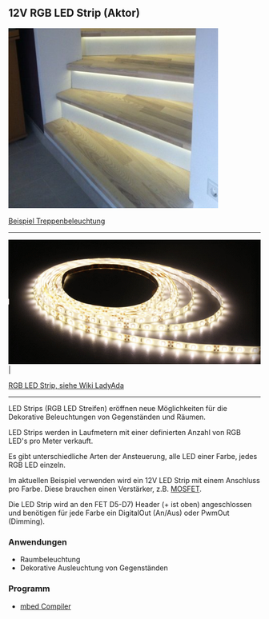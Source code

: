 ## 12V RGB LED Strip (Aktor) 

![](../../images/actors/LEDStripsTreppe.png)

[Beispiel Treppenbeleuchtung](http://developer.mbed.org/users/4180_1/notebook/relays1/)

- - - 

 ![](../../images/actors/LedStrips12V.png) |

[RGB LED Strip, siehe Wiki LadyAda](http://www.ladyada.net/wiki/products/ledstrip/index.html) 

- - -

LED Strips (RGB LED Streifen) eröffnen neue Möglichkeiten für die Dekorative Beleuchtungen von Gegenständen und Räumen.

LED Strips werden in Laufmetern mit einer definierten Anzahl von RGB LED&#039;s pro Meter verkauft.

Es gibt unterschiedliche Arten der Ansteuerung, alle LED einer Farbe, jedes RGB LED einzeln.

Im aktuellen Beispiel verwenden wird ein 12V LED Strip mit einem Anschluss pro Farbe. Diese brauchen einen Verstärker, z.B. [MOSFET](http://de.wikipedia.org/wiki/Metall-Oxid-Halbleiter-Feldeffekttransistor).

Die LED Strip wird an den FET D5-D7) Header (+ ist oben) angeschlossen und benötigen für jede Farbe ein DigitalOut (An/Aus) oder PwmOut (Dimming).

### Anwendungen 

*   Raumbeleuchtung
*   Dekorative Ausleuchtung von Gegenständen

### Programm

* [mbed Compiler](https://developer.mbed.org/compiler/#import:/teams/smdiotkit1ch/code/RGBLEDStrip/)

